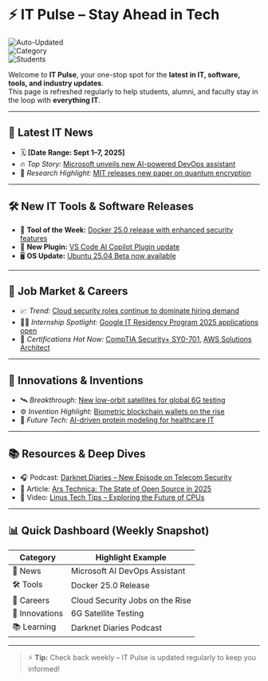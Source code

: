# ⚡ IT Pulse – Stay Ahead in Tech  

![Auto-Updated](https://img.shields.io/badge/Status-Auto--Updated-brightgreen?style=for-the-badge&logo=github)  
![Category](https://img.shields.io/badge/Focus-IT%20News%20|%20Tools%20|%20Careers%20|%20Innovation-blue?style=for-the-badge&logo=linux)  
![Students](https://img.shields.io/badge/For-Students%20|%20Alumni%20|%20Faculty-purple?style=for-the-badge&logo=gradle)  

Welcome to **IT Pulse**, your one-stop spot for the **latest in IT, software, tools, and industry updates**.  
This page is refreshed regularly to help students, alumni, and faculty stay in the loop with **everything IT**.  

---

## 📰 Latest IT News
- 🗓️ **[Date Range: Sept 1–7, 2025]**
- 🔥 *Top Story:* [Microsoft unveils new AI-powered DevOps assistant](https://techcrunch.com/2025/09/microsoft-ai-devops-assistant)
- 🧠 *Research Highlight:* [MIT releases new paper on quantum encryption](https://news.mit.edu/2025/quantum-encryption-paper-0905)

---

## 🛠️ New IT Tools & Software Releases
- 🚀 **Tool of the Week:** [Docker 25.0 release with enhanced security features](https://www.docker.com/blog/docker-25-security-updates/)
- 🧩 **New Plugin:** [VS Code AI Copilot Plugin update](https://code.visualstudio.com/blogs/2025/09/ai-copilot-update)
- 🖥️ **OS Update:** [Ubuntu 25.04 Beta now available](https://ubuntu.com/blog/ubuntu-25-04-beta-release)

---

## 💼 Job Market & Careers
- 📈 *Trend:* [Cloud security roles continue to dominate hiring demand](https://www.zdnet.com/article/cloud-security-job-trends-2025)  
- 🧑‍🎓 *Internship Spotlight:* [Google IT Residency Program 2025 applications open](https://careers.google.com/students/it-residency/)  
- 📝 *Certifications Hot Now:* [CompTIA Security+ SY0-701](https://www.comptia.org/certifications/security), [AWS Solutions Architect](https://aws.amazon.com/certification/certified-solutions-architect-associate/)  

---

## 🚀 Innovations & Inventions
- 🛰️ *Breakthrough:* [New low-orbit satellites for global 6G testing](https://www.reuters.com/technology/6g-satellite-testing-2025-09-06)  
- ⚙️ *Invention Highlight:* [Biometric blockchain wallets on the rise](https://cointelegraph.com/news/biometric-blockchain-wallets-2025)  
- 🧬 *Future Tech:* [AI-driven protein modeling for healthcare IT](https://www.nature.com/articles/ai-protein-modeling-2025)  

---

## 📚 Resources & Deep Dives
- 🎧 Podcast: [Darknet Diaries – New Episode on Telecom Security](https://darknetdiaries.com/episode/147/)  
- 📖 Article: [Ars Technica: The State of Open Source in 2025](https://arstechnica.com/open-source-state-2025)  
- 🎥 Video: [Linus Tech Tips – Exploring the Future of CPUs](https://www.youtube.com/watch?v=future-cpu-tech-2025)  

---

## 📊 Quick Dashboard (Weekly Snapshot)

| Category       | Highlight Example                                |
|----------------|--------------------------------------------------|
| 📰 News        | Microsoft AI DevOps Assistant                     |
| 🛠️ Tools       | Docker 25.0 Release                               |
| 💼 Careers     | Cloud Security Jobs on the Rise                   |
| 🚀 Innovations | 6G Satellite Testing                              |
| 📚 Learning    | Darknet Diaries Podcast                           |

---

> ⚡ **Tip:** Check back weekly – IT Pulse is updated regularly to keep you informed!  

